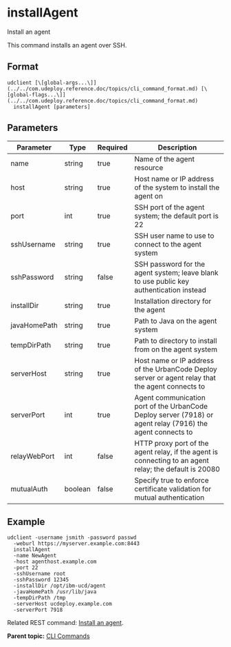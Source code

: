 # installAgent

Install an agent

This command installs an agent over SSH.

## Format

```
udclient [\[global-args...\]](../../com.udeploy.reference.doc/topics/cli_command_format.md) [\[global-flags...\]](../../com.udeploy.reference.doc/topics/cli_command_format.md)
  installAgent [parameters]
```

## Parameters

|Parameter|Type|Required|Description|
|---------|----|--------|-----------|
|name|string|true|Name of the agent resource|
|host|string|true|Host name or IP address of the system to install the agent on|
|port|int|true|SSH port of the agent system; the default port is 22|
|sshUsername|string|true|SSH user name to use to connect to the agent system|
|sshPassword|string|false|SSH password for the agent system; leave blank to use public key authentication instead|
|installDir|string|true|Installation directory for the agent|
|javaHomePath|string|true|Path to Java on the agent system|
|tempDirPath|string|true|Path to directory to install from on the agent system|
|serverHost|string|true|Host name or IP address of the UrbanCode Deploy server or agent relay that the agent connects to|
|serverPort|int|true|Agent communication port of the UrbanCode Deploy server \(7918\) or agent relay \(7916\) the agent connects to|
|relayWebPort|int|false|HTTP proxy port of the agent relay, if the agent is connecting to an agent relay; the default is 20080|
|mutualAuth|boolean|false|Specify true to enforce certificate validation for mutual authentication|

## Example

```
udclient -username jsmith -password passwd 
  -weburl https://myserver.example.com:8443
  installAgent
  -name NewAgent
  -host agenthost.example.com
  -port 22
  -sshUsername root
  -sshPassword 12345
  -installDir /opt/ibm-ucd/agent
  -javaHomePath /usr/lib/java
  -tempDirPath /tmp
  -serverHost ucdeploy.example.com
  -serverPort 7918
```

Related REST command: [Install an agent](rest_cli_sshinstallagent_installnewagent_put.md).

**Parent topic:** [CLI Commands](../../com.udeploy.reference.doc/topics/cli_commands.md)

